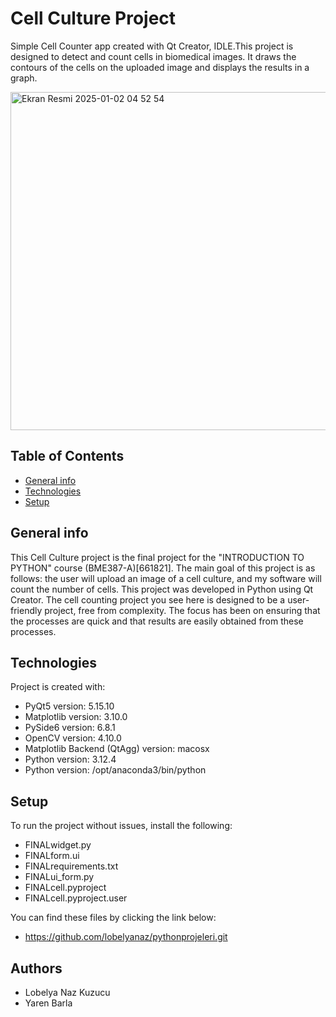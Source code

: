 # Cell Culture Project
Simple Cell Counter app created with Qt Creator, IDLE.This project is designed to detect and count cells in biomedical images. It draws the contours of the cells on the uploaded image and displays the results in a graph.



<img width="541" alt="Ekran Resmi 2025-01-02 04 52 54" src="https://github.com/user-attachments/assets/3994065c-9d2a-4ee2-b62b-82a4da1e44f2" />

## Table of Contents
* [General info](#general-info)
* [Technologies](#technologies)
* [Setup](#setup)

## General info
This Cell Culture project is the final project for the "INTRODUCTION TO PYTHON" course (BME387-A)[661821]. The main goal of this project is as follows: the user will upload an image of a cell culture, and my software will count the number of cells. This project was developed in Python using Qt Creator. The cell counting project you see here is designed to be a user-friendly project, free from complexity. The focus has been on ensuring that the processes are quick and that results are easily obtained from these processes.

## Technologies
Project is created with:
* PyQt5 version: 5.15.10
* Matplotlib version: 3.10.0
* PySide6 version: 6.8.1
* OpenCV version: 4.10.0
* Matplotlib Backend (QtAgg) version: macosx
* Python version: 3.12.4
* Python version: /opt/anaconda3/bin/python

## Setup
To run the project without issues, install the following:
* FINALwidget.py
* FINALform.ui
* FINALrequirements.txt
* FINALui_form.py
* FINALcell.pyproject
* FINALcell.pyproject.user

You can find these files by clicking the link below:
* https://github.com/lobelyanaz/pythonprojeleri.git

## Authors
* Lobelya Naz Kuzucu
* Yaren Barla











